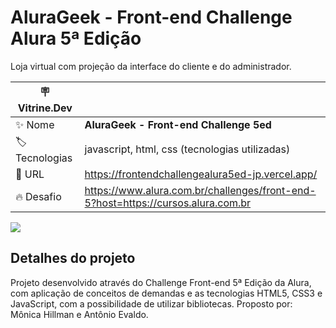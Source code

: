 # AluraGeek - Front-end Challenge Alura 5ª Edição

Loja virtual com projeção da interface do cliente e do administrador.
 

| :placard: Vitrine.Dev |     |
| -------------  | --- |
| :sparkles: Nome        | **AluraGeek - Front-end Challenge 5ed**
| :label: Tecnologias | javascript, html, css (tecnologias utilizadas)
| :rocket: URL         | https://frontendchallengealura5ed-jp.vercel.app/
| :fire: Desafio     | https://www.alura.com.br/challenges/front-end-5?host=https://cursos.alura.com.br

<!-- Inserir imagem com a #vitrinedev ao final do link -->
![](https://github.com/jpocaetano/frontendChallengeAlura5ed/blob/main/assets/img/preview.png?raw=true#vitrinedev)

## Detalhes do projeto

Projeto desenvolvido através do Challenge Front-end 5ª Edição da Alura, com aplicação de conceitos de demandas e as tecnologias HTML5, CSS3 e JavaScript, com a possibilidade de utilizar bibliotecas. Proposto por: Mônica Hillman e Antônio Evaldo.




